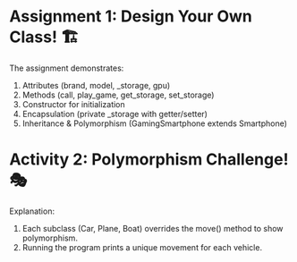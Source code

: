 # Assignment 1: Design Your Own Class! 🏗️
The assignment demonstrates:

1. Attributes (brand, model, _storage, gpu)
2. Methods (call, play_game, get_storage, set_storage)
3. Constructor for initialization
4. Encapsulation (private _storage with getter/setter)
5. Inheritance & Polymorphism (GamingSmartphone extends Smartphone)

# Activity 2: Polymorphism Challenge! 🎭
Explanation:

1. Each subclass (Car, Plane, Boat) overrides the move() method to show polymorphism.
2. Running the program prints a unique movement for each vehicle.